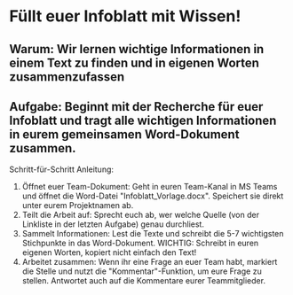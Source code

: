 # Füllt euer Infoblatt mit Wissen!

## Warum: Wir lernen wichtige Informationen in einem Text zu finden und in eigenen Worten zusammenzufassen

## Aufgabe: Beginnt mit der Recherche für euer Infoblatt und tragt alle wichtigen Informationen in eurem gemeinsamen Word-Dokument zusammen.

Schritt-für-Schritt Anleitung:
1. Öffnet euer Team-Dokument: Geht in euren Team-Kanal in MS Teams und öffnet die Word-Datei "Infoblatt_Vorlage.docx". Speichert sie direkt unter eurem Projektnamen ab.
2. Teilt die Arbeit auf: Sprecht euch ab, wer welche Quelle (von der Linkliste in der letzten Aufgabe) genau durchliest.
3. Sammelt Informationen: Lest die Texte und schreibt die 5-7 wichtigsten Stichpunkte in das Word-Dokument. WICHTIG: Schreibt in euren eigenen Worten, kopiert nicht einfach den Text!
4. Arbeitet zusammen: Wenn ihr eine Frage an euer Team habt, markiert die Stelle und nutzt die "Kommentar"-Funktion, um eure Frage zu stellen. Antwortet auch auf die Kommentare eurer Teammitglieder.

